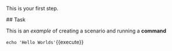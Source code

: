 This is your first step.

## Task

This is an _example_ of creating a scenario and running a **command**

`echo 'Hello Worlds'`{{execute}}
